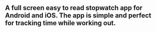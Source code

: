 ## A full screen easy to read stopwatch app for Android and iOS. The app is simple and perfect for tracking time while working out.